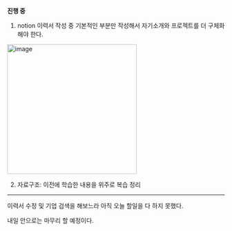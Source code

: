 **진행 중**

1) notion 이력서 작성 중
기본적인 부분만 작성해서 자기소개와 프로젝트를 더 구체화해야 한다.
<img width="300" alt="image" src="https://user-images.githubusercontent.com/80232260/195349757-491638d7-96c8-463d-9faa-c610365e4ee2.png">

<br>

2) 자료구조: 이전에 학습한 내용을 위주로 복습 정리


---

이력서 수정 및 기업 검색을 해보느라 아직 오늘 할일을 다 하지 못했다. 

내일 안으로는 마무리 할 예정이다.
